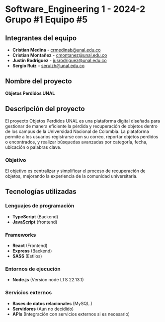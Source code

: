 # Software_Engineering 1 - 2024-2 Grupo #1 Equipo #5

## Integrantes del equipo
- **Cristian Medina** - crmedinab@unal.edu.co
- **Cristian Montañez** - cmontanez@unal.edu.co
- **Justin Rodriguez** - jusrodriguez@unal.edu.co
- **Sergio Ruiz** – seruizh@unal.edu.co

## Nombre del proyecto
**Objetos Perdidos UNAL**

## Descripción del proyecto
El proyecto Objetos Perdidos UNAL es una plataforma digital diseñada para gestionar de manera eficiente la pérdida y recuperación de objetos dentro de los campus de la Universidad Nacional de Colombia. La plataforma permite a los usuarios registrarse con su correo, reportar objetos perdidos o encontrados, y realizar búsquedas avanzadas por categoría, fecha, ubicación o palabras clave.

### Objetivo
El objetivo es centralizar y simplificar el proceso de recuperación de objetos, mejorando la experiencia de la comunidad universitaria.

## Tecnologías utilizadas

### Lenguajes de programación
- **TypeScript** (Backend)
- **JavaScript** (frontend)

### Frameworks
- **React** (Frontend)
- **Express** (Backend)
- **SASS** (Estilos)

### Entornos de ejecución
- **Node.js** (Version node LTS 22.13.1)

### Servicios externos
- **Bases de datos relacionales** (MySQL.)
- **Servidores** (Aun no decidido)
- **APIs** (Integración con servicios externos si es necesario) 
